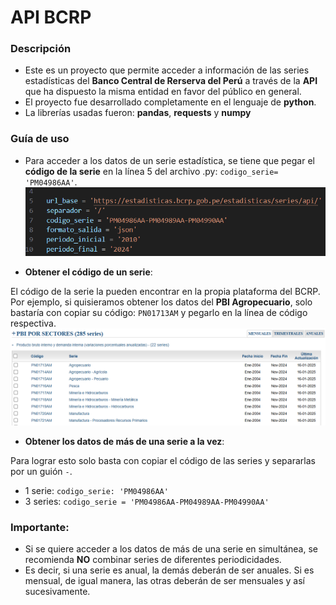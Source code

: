 # API BCRP
### Descripción
- Este es un proyecto que permite acceder a información de las series estadísticas del __Banco Central de Rerserva del Perú__ a través de la __API__ que ha dispuesto la misma entidad en favor del público en general. 
- El proyecto fue desarrollado completamente en el lenguaje de __python__. 
- La librerías usadas fueron: __pandas__, __requests__ y __numpy__

### Guía de uso
- Para acceder a los datos de un serie estadística, se tiene que pegar el __código de la serie__ en la línea 5 del archivo .py: `codigo_serie= 'PM04986AA'`. 
![alt text](image.png)

- __Obtener el código de un serie__:

El código de la serie la pueden encontrar en la propia plataforma del BCRP. Por ejemplo, si quisieramos obtener los datos del __PBI Agropecuario__, solo bastaría con copiar su código: 	`PN01713AM` y pegarlo en la línea de código respectiva. 
![alt text](image-1.png)

- __Obtener los datos de más de una serie a la vez__:

Para lograr esto solo basta con copiar el código de las series y separarlas por un guión `-`.
  - 1 serie: `codigo_serie: 'PM04986AA'`
  - 3 series: `codigo_serie = 'PM04986AA-PM04989AA-PM04990AA'`
### Importante:

- Si se quiere acceder a los datos de más de una serie en simultánea, se recomienda __NO__ combinar series de diferentes periodicidades. 
- Es decir, si una serie es anual, la demás deberán de ser anuales. Si es mensual, de igual manera, las otras deberán de ser mensuales y así sucesivamente.
